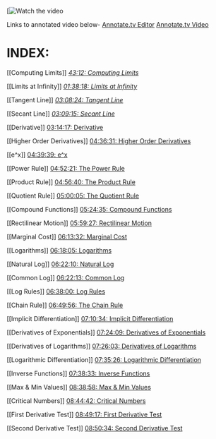 [![Watch the video](https://www.youtube.com/watch?v=HfACrKJ_Y2w)

Links to annotated video below-
[Annotate.tv Editor](https://annotate.tv/videos/67210de66afc8f00080e73fb)
[Annotate.tv Video](https://annotate.tv/watch/67210de66afc8f00080e73fb)

# INDEX:
[[Computing Limits]]
*[43:12: Computing Limits](https://annotate.tv/watch/67210de66afc8f00080e73fb?annotationId=672113b26afc8f00080e73fd)*

[[Limits at Infinity]]
*[01:38:18: Limits at Infinity](https://annotate.tv/watch/67210de66afc8f00080e73fb?annotationId=6721145a6afc8f00080e73ff)*

[[Tangent Line]]
*[03:08:24: Tangent Line](https://annotate.tv/watch/67210de66afc8f00080e73fb?annotationId=67210fca4cc45f0008628418)*

[[Secant Line]]
*[03:09:15: Secant Line](https://annotate.tv/watch/67210de66afc8f00080e73fb?annotationId=67210ff36afc8f00080e73fc)*

[[Derivative]]
[03:14:17: Derivative](https://annotate.tv/watch/67210de66afc8f00080e73fb?annotationId=672112054cc45f0008628419)

[[Higher Order Derivatives]]
[04:36:31: Higher Order Derivatives](https://annotate.tv/watch/67210de66afc8f00080e73fb?annotationId=672114ec6afc8f00080e7400)

[[e^x]]
[04:39:39: e^x](https://annotate.tv/watch/67210de66afc8f00080e73fb?annotationId=6721157b6afc8f00080e7401)

[[Power Rule]]
[04:52:21: The Power Rule](https://annotate.tv/watch/67210de66afc8f00080e73fb?annotationId=672115da9fd31e00088c6b7c)

[[Product Rule]]
[04:56:40: The Product Rule](https://annotate.tv/watch/67210de66afc8f00080e73fb?annotationId=672116606afc8f00080e7402)

[[Quotient Rule]]
[05:00:05: The Quotient Rule](https://annotate.tv/watch/67210de66afc8f00080e73fb?annotationId=672116c99fd31e00088c6b7d)

[[Compound Functions]]
[05:24:35: Compound Functions](https://annotate.tv/watch/67210de66afc8f00080e73fb?annotationId=672117466afc8f00080e7403)

[[Rectilinear Motion]]
[05:59:27: Rectilinear Motion](https://annotate.tv/watch/67210de66afc8f00080e73fb?annotationId=6721234f3b08ab00088c02e8)

[[Marginal Cost]]
[06:13:32: Marginal Cost](https://annotate.tv/watch/67210de66afc8f00080e73fb?annotationId=6721253739bcbd0008381b8e)

[[Logarithms]]
[06:18:05: Logarithms](https://annotate.tv/watch/67210de66afc8f00080e73fb?annotationId=672126b85bf60d00087e6be9)

[[Natural Log]]
[06:22:10: Natural Log](https://annotate.tv/watch/67210de66afc8f00080e73fb?annotationId=6721278339bcbd0008381b8f)

[[Common Log]]
[06:22:13: Common Log](https://annotate.tv/watch/67210de66afc8f00080e73fb?annotationId=672127a25bf60d00087e6bea)

[[Log Rules]]
[06:38:00: Log Rules](https://annotate.tv/watch/67210de66afc8f00080e73fb?annotationId=6721330117275c000804fc1f)

[[Chain Rule]]
[06:49:56: The Chain Rule](https://annotate.tv/watch/67210de66afc8f00080e73fb?annotationId=67214cf5d6553d0008819dbc)

[[Implicit Differentiation]]
[07:10:34: Implicit Differentiation](https://annotate.tv/watch/67210de66afc8f00080e73fb?annotationId=6721570b9f446200085e000a)

[[Derivatives of Exponentials]]
[07:24:09: Derivatives of Exponentials](https://annotate.tv/watch/67210de66afc8f00080e73fb?annotationId=67215b9759d0e500086194a5)

[[Derivatives of Logarithms]]
[07:26:03: Derivatives of Logarithms](https://annotate.tv/watch/67210de66afc8f00080e73fb?annotationId=67215c5559d0e500086194a6)

[[Logarithmic Differentiation]]
[07:35:26: Logarithmic Differentiation](https://annotate.tv/watch/67210de66afc8f00080e73fb?annotationId=67215eaab20b19000841e32f)

[[Inverse Functions]]
[07:38:33: Inverse Functions](https://annotate.tv/watch/67210de66afc8f00080e73fb?annotationId=67216445e2ed2b0008fd1c87)

[[Max & Min Values]]
[08:38:58: Max & Min Values](https://annotate.tv/watch/67210de66afc8f00080e73fb?annotationId=672168ef59d0e500086194a7)

[[Critical Numbers]]
[08:44:42: Critical Numbers](https://annotate.tv/watch/67210de66afc8f00080e73fb?annotationId=67216c0fc70c620008bfa036)

[[First Derivative Test]]
[08:49:17: First Derivative Test](https://annotate.tv/watch/67210de66afc8f00080e73fb?annotationId=6721722356e7b60008548e60)

[[Second Derivative Test]]
[08:50:34: Second Derivative Test](https://annotate.tv/watch/67210de66afc8f00080e73fb?annotationId=672172c456e7b60008548e61)



